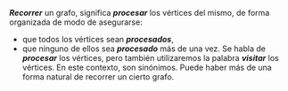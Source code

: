 ***Recorrer*** un grafo, significa ***procesar*** los vértices del mismo, de forma organizada de modo de asegurarse:
- que todos los vértices sean ***procesados***,
- que ninguno de ellos sea ***procesado*** más de una vez.
Se habla de ***procesar*** los vértices, pero también utilizaremos la palabra ***visitar*** los vértices. En este contexto, son sinónimos. Puede haber más de una forma natural de recorrer un cierto grafo.